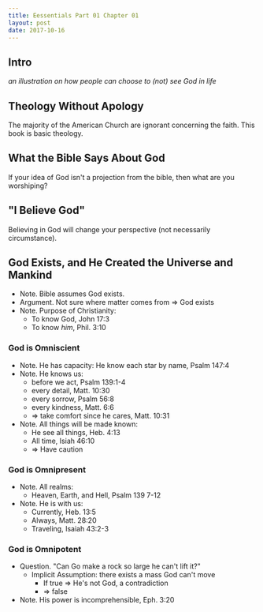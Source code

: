 ```yaml
---
title: Eessentials Part 01 Chapter 01
layout: post
date: 2017-10-16
---
```


## Intro

*an illustration on how people can choose to (not) see God in life*

## Theology Without Apology

The majority of the American Church are ignorant concerning the faith. This book is basic theology. 

## What the Bible Says About God

If your idea of God isn't a projection from the bible, then what are you worshiping?

## "I Believe God"

Believing in God will change your perspective (not necessarily circumstance). 

## God Exists, and He Created the Universe and Mankind

* Note. Bible assumes God exists. 
* Argument. Not sure where matter comes from => God exists
* Note. Purpose of Christianity: 
    - To know God, John 17:3
    - To know *him*, Phil. 3:10

### God is Omniscient

* Note. He has capacity: He know each star by name, Psalm 147:4
* Note. He knows us: 
    - before we act, Psalm 139:1-4
    - every detail, Matt. 10:30
    - every sorrow, Psalm 56:8
    - every kindness, Matt. 6:6
    - => take comfort since he cares, Matt. 10:31
* Note. All things will be made known: 
    - He see all things, Heb. 4:13
    - All time, Isiah 46:10 
    - => Have caution

### God is Omnipresent

* Note. All realms: 
    - Heaven, Earth, and Hell, Psalm 139 7-12
* Note. He is with us: 
    - Currently, Heb. 13:5
    - Always, Matt. 28:20
    - Traveling, Isaiah 43:2-3


### God is Omnipotent

* Question. "Can Go make a rock so large he can't lift it?"
    * Implicit Assumption: there exists a mass God can't move 
        - If true => He's not God, a contradiction
        - => false
* Note. His power is incomprehensible, Eph. 3:20

